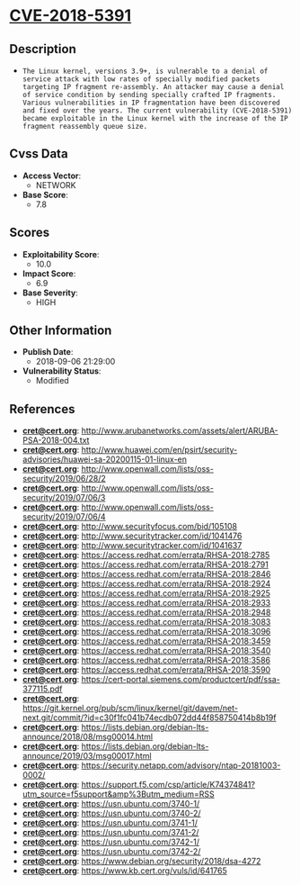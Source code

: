 
# [CVE-2018-5391](https://cve.mitre.org/cgi-bin/cvename.cgi?name=CVE-2018-5391)

## Description

- `The Linux kernel, versions 3.9+, is vulnerable to a denial of service attack with low rates of specially modified packets targeting IP fragment re-assembly. An attacker may cause a denial of service condition by sending specially crafted IP fragments. Various vulnerabilities in IP fragmentation have been discovered and fixed over the years. The current vulnerability (CVE-2018-5391) became exploitable in the Linux kernel with the increase of the IP fragment reassembly queue size.`

## Cvss Data

- **Access Vector**:
  - NETWORK
- **Base Score**:
  - 7.8

## Scores

- **Exploitability Score**:
  - 10.0
- **Impact Score**:
  - 6.9
- **Base Severity**:
  - HIGH

## Other Information

- **Publish Date**:
  - 2018-09-06 21:29:00
- **Vulnerability Status**:
  - Modified

## References

- **cret@cert.org**: http://www.arubanetworks.com/assets/alert/ARUBA-PSA-2018-004.txt
- **cret@cert.org**: http://www.huawei.com/en/psirt/security-advisories/huawei-sa-20200115-01-linux-en
- **cret@cert.org**: http://www.openwall.com/lists/oss-security/2019/06/28/2
- **cret@cert.org**: http://www.openwall.com/lists/oss-security/2019/07/06/3
- **cret@cert.org**: http://www.openwall.com/lists/oss-security/2019/07/06/4
- **cret@cert.org**: http://www.securityfocus.com/bid/105108
- **cret@cert.org**: http://www.securitytracker.com/id/1041476
- **cret@cert.org**: http://www.securitytracker.com/id/1041637
- **cret@cert.org**: https://access.redhat.com/errata/RHSA-2018:2785
- **cret@cert.org**: https://access.redhat.com/errata/RHSA-2018:2791
- **cret@cert.org**: https://access.redhat.com/errata/RHSA-2018:2846
- **cret@cert.org**: https://access.redhat.com/errata/RHSA-2018:2924
- **cret@cert.org**: https://access.redhat.com/errata/RHSA-2018:2925
- **cret@cert.org**: https://access.redhat.com/errata/RHSA-2018:2933
- **cret@cert.org**: https://access.redhat.com/errata/RHSA-2018:2948
- **cret@cert.org**: https://access.redhat.com/errata/RHSA-2018:3083
- **cret@cert.org**: https://access.redhat.com/errata/RHSA-2018:3096
- **cret@cert.org**: https://access.redhat.com/errata/RHSA-2018:3459
- **cret@cert.org**: https://access.redhat.com/errata/RHSA-2018:3540
- **cret@cert.org**: https://access.redhat.com/errata/RHSA-2018:3586
- **cret@cert.org**: https://access.redhat.com/errata/RHSA-2018:3590
- **cret@cert.org**: https://cert-portal.siemens.com/productcert/pdf/ssa-377115.pdf
- **cret@cert.org**: https://git.kernel.org/pub/scm/linux/kernel/git/davem/net-next.git/commit/?id=c30f1fc041b74ecdb072dd44f858750414b8b19f
- **cret@cert.org**: https://lists.debian.org/debian-lts-announce/2018/08/msg00014.html
- **cret@cert.org**: https://lists.debian.org/debian-lts-announce/2019/03/msg00017.html
- **cret@cert.org**: https://security.netapp.com/advisory/ntap-20181003-0002/
- **cret@cert.org**: https://support.f5.com/csp/article/K74374841?utm_source=f5support&amp%3Butm_medium=RSS
- **cret@cert.org**: https://usn.ubuntu.com/3740-1/
- **cret@cert.org**: https://usn.ubuntu.com/3740-2/
- **cret@cert.org**: https://usn.ubuntu.com/3741-1/
- **cret@cert.org**: https://usn.ubuntu.com/3741-2/
- **cret@cert.org**: https://usn.ubuntu.com/3742-1/
- **cret@cert.org**: https://usn.ubuntu.com/3742-2/
- **cret@cert.org**: https://www.debian.org/security/2018/dsa-4272
- **cret@cert.org**: https://www.kb.cert.org/vuls/id/641765
